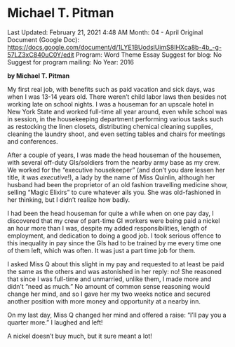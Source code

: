 # Michael T. Pitman

Last Updated: February 21, 2021 4:48 AM
Month: 04 - April
Original Document (Google Doc): https://docs.google.com/document/d/1LYE1BUodslUimS8IHXca8b-4b_-g-57LZ3xC840uC0Y/edit
Program: Word Theme Essay
Suggest for blog: No
Suggest for program mailing: No
Year: 2016

**by Michael T. Pitman**

My first real job, with benefits such as paid vacation and sick days, was when I was 13-14 years old. There weren’t child labor laws then besides not working late on school nights. I was a houseman for an upscale hotel in New York State and worked full-time all year around, even while school was in session, in the housekeeping department performing various tasks such as restocking the linen closets, distributing chemical cleaning supplies, cleaning the laundry shoot, and even setting tables and chairs for meetings and conferences.

After a couple of years, I was made the head houseman of the housemen, with several off-duty GIs/soldiers from the nearby army base as my crew. We worked for the “executive housekeeper” (and don’t you dare lessen her title, it was *executive*!), a lady by the name of Miss Quinlin, although her husband had been the proprietor of an old fashion travelling medicine show, selling “Magic Elixirs” to cure whatever ails you. She was old-fashioned in her thinking, but I didn’t realize how badly.

I had been the head houseman for quite a while when on one pay day, I discovered that my crew of part-time GI workers were being paid a nickel an hour more than I was, despite my added responsibilities, length of employment, and dedication to doing a good job. I took serious offence to this inequality in pay since the GIs had to be trained by me every time one of them left, which was often. It was just a part time job for them.

I asked Miss Q about this slight in my pay and requested to at least be paid the same as the others and was astonished in her reply: no! She reasoned that since I was full-time and unmarried, unlike them, I made more and didn’t “need as much.” No amount of common sense reasoning would change her mind, and so I gave her my two weeks notice and secured another position with more money and opportunity at a nearby inn.

On my last day, Miss Q changed her mind and offered a raise: “I’ll pay you a quarter more.” I laughed and left!

A nickel doesn’t buy much, but it sure meant a lot!